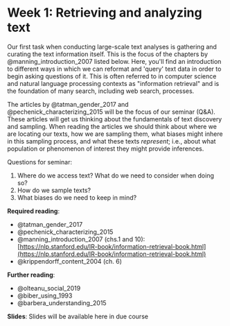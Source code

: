 # Week 1: Retrieving and analyzing text

Our first task when conducting large-scale text analyses is gathering and curating the text information itself. This is the focus of the chapters by @manning_introduction_2007 listed below. Here, you'll find an introduction to different ways in which we can reformat and 'query' text data in order to begin asking questions of it. This is often referred to in computer science and natural language processing contexts as "information retrieval" and is the foundation of many search, including web search, processes.

The articles by @tatman_gender_2017 and @pechenick_characterizing_2015 will be the focus of our seminar (Q&A). These articles will get us thinking about the fundamentals of text discovery and sampling. When reading the articles we should think about where we are locating our texts, how we are sampling them, what biases might inhere in this sampling process, and what these texts *represent*; i.e., about what population or phenomenon of interest they might provide inferences. 

Questions for seminar:

1. Where do we access text? What do we need to consider when doing so?
2. How do we sample texts?
3. What biases do we need to keep in mind?

**Required reading**:

- @tatman_gender_2017
- @pechenick_characterizing_2015
- @manning_introduction_2007 (chs.1 and 10): [https://nlp.stanford.edu/IR-book/information-retrieval-book.html](https://nlp.stanford.edu/IR-book/information-retrieval-book.html)
- @krippendorff_content_2004 (ch. 6)

**Further reading**:

- @olteanu_social_2019
- @biber_using_1993
- @barbera_understanding_2015

**Slides**:
Slides will be available here in due course
